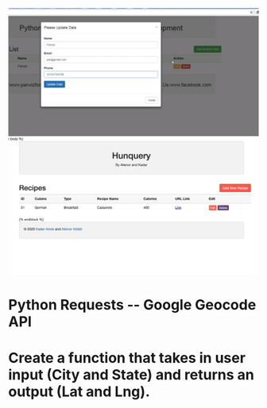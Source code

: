 <img src="image/geocode.png">
<img src="image/python.png">

# Python Requests -- Google Geocode API
# Create a function that takes in user input (City and State) and returns an output (Lat and Lng). 
